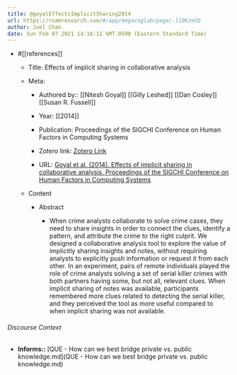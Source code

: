 ```yaml
---
title: @goyalEffectsImplicitSharing2014
url: https://roamresearch.com/#/app/megacoglab/page/-llOKzmSQ
author: Joel Chan
date: Sun Feb 07 2021 14:16:11 GMT-0500 (Eastern Standard Time)
---
```


- #[[references]]

    - Title: Effects of implicit sharing in collaborative analysis

    - Meta:

        - Authored by:: [[Nitesh Goyal]] [[Gilly Leshed]] [[Dan Cosley]] [[Susan R. Fussell]]

        - Year: [[2014]]

        - Publication: Proceedings of the SIGCHI Conference on Human Factors in Computing Systems

        - Zotero link: [Zotero Link](zotero://select/items/7_4DFRD9H7)

        - URL: [Goyal et al. (2014). Effects of implicit sharing in collaborative analysis. Proceedings of the SIGCHI Conference on Human Factors in Computing Systems](https://doi.org/10.1145/2556288.2557229)

    - Content

        - Abstract

            - When crime analysts collaborate to solve crime cases, they need to share insights in order to connect the clues, identify a pattern, and attribute the crime to the right culprit. We designed a collaborative analysis tool to explore the value of implicitly sharing insights and notes, without requiring analysts to explicitly push information or request it from each other. In an experiment, pairs of remote individuals played the role of crime analysts solving a set of serial killer crimes with both partners having some, but not all, relevant clues. When implicit sharing of notes was available, participants remembered more clues related to detecting the serial killer, and they perceived the tool as more useful compared to when implicit sharing was not available.

###### Discourse Context

- **Informs::** [QUE - How can we best bridge private vs. public knowledge.md](QUE - How can we best bridge private vs. public knowledge.md)

